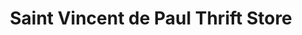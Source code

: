 ---
title: "Saint Vincent de Paul Thrift Store"
url: /port-orchard/saint-vincent-de-paul-thrift-store/
shop: charity
---